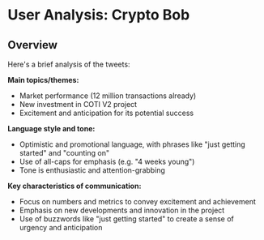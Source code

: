 # User Analysis: Crypto Bob

## Overview

Here's a brief analysis of the tweets:

**Main topics/themes:**

* Market performance (12 million transactions already)
* New investment in COTI V2 project
* Excitement and anticipation for its potential success

**Language style and tone:**

* Optimistic and promotional language, with phrases like "just getting started" and "counting on"
* Use of all-caps for emphasis (e.g. "4 weeks young")
* Tone is enthusiastic and attention-grabbing

**Key characteristics of communication:**

* Focus on numbers and metrics to convey excitement and achievement
* Emphasis on new developments and innovation in the project
* Use of buzzwords like "just getting started" to create a sense of urgency and anticipation